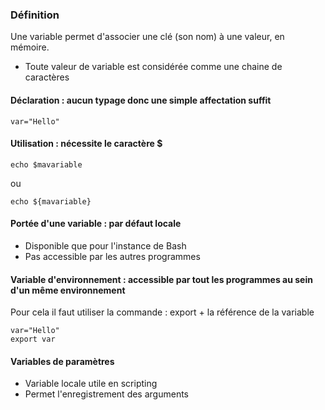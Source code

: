 ### Définition
Une variable permet d'associer une clé (son nom) à une valeur, en mémoire.
  - Toute valeur de variable est considérée comme une chaine de caractères

#### Déclaration : aucun typage donc une simple affectation suffit
```
var="Hello"
```
#### Utilisation : nécessite le caractère $
```
echo $mavariable
```
ou 
```
echo ${mavariable}
```
#### Portée d'une variable : par défaut locale
- Disponible que pour l'instance de Bash
- Pas accessible par les autres programmes
#### Variable d'environnement : accessible par tout les programmes au sein d'un même environnement
Pour cela il faut utiliser la commande : export + la référence de la variable
```
var="Hello"
export var
```
#### Variables de paramètres 
- Variable locale utile en scripting 
- Permet l'enregistrement des arguments 

